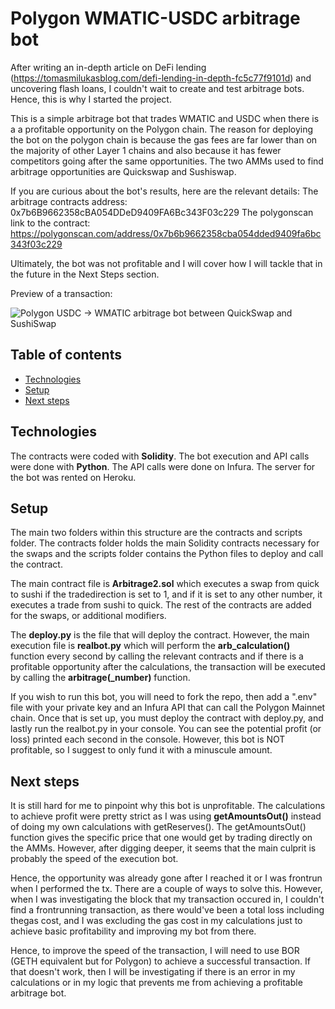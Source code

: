 # Polygon WMATIC-USDC arbitrage bot

After writing an in-depth article on DeFi lending (https://tomasmilukasblog.com/defi-lending-in-depth-fc5c77f9101d) and uncovering flash loans, I couldn't wait to create and test arbitrage bots. Hence, this is why I started the project.

This is a simple arbitrage bot that trades WMATIC and USDC when there is a a profitable opportunity on the Polygon chain. The reason for deploying the bot on the polygon chain is because the gas fees are far lower than on the majority of other Layer 1 chains and also because it has fewer competitors going after the same opportunities. The two AMMs used to find arbitrage opportunities are Quickswap and Sushiswap.

If you are curious about the bot's results, here are the relevant details:
The arbitrage contracts address: 0x7b6B9662358cBA054DDeD9409FA6Bc343F03c229
The polygonscan link to the contract: https://polygonscan.com/address/0x7b6b9662358cba054dded9409fa6bc343f03c229

Ultimately, the bot was not profitable and I will cover how I will tackle that in the future in the Next Steps section.

Preview of a transaction:

![Polygon USDC -> WMATIC arbitrage bot between QuickSwap and SushiSwap](https://ibb.co/m9Lf4Tx "Polygon USDC -> WMATIC arbitrage bot between QuickSwap and SushiSwap")

## Table of contents

* [Technologies](#technologies)
* [Setup](#setup)
* [Next steps](#next-steps)

## Technologies

The contracts were coded with **Solidity**.
The bot execution and API calls were done with **Python**.
The API calls were done on Infura.
The server for the bot was rented on Heroku.
	
## Setup

The main two folders within this structure are the contracts and scripts folder. The contracts folder holds the main Solidity contracts necessary for the swaps and the scripts folder contains the Python files to deploy and call the contract.

The main contract file is **Arbitrage2.sol** which executes a swap from quick to sushi if the tradedirection is set to 1, and if it is set to any other number, it executes a trade from sushi to quick. The rest of the contracts are added for the swaps, or additional modifiers.

The **deploy.py** is the file that will deploy the contract. However, the main execution file is **realbot.py** which will perform the **arb_calculation()** function every second by calling the relevant contracts and if there is a profitable opportunity after the calculations, the transaction will be executed by calling the **arbitrage(_number)** function.

If you wish to run this bot, you will need to fork the repo, then add a ".env" file with your private key and an Infura API that can call the Polygon Mainnet chain.
Once that is set up, you must deploy the contract with deploy.py, and lastly run the realbot.py in your console. You can see the potential profit (or loss) printed each second in the console. However, this bot is NOT profitable, so I suggest to only fund it with a minuscule amount.


## Next steps

It is still hard for me to pinpoint why this bot is unprofitable. The calculations to achieve profit were pretty strict as I was using **getAmountsOut()** instead of doing my own calculations with getReserves(). The getAmountsOut() function gives the specific price that one would get by trading directly on the AMMs. However, after digging deeper, it seems that the main culprit is probably the speed of the execution bot. 

Hence, the opportunity was already gone after I reached it or I was frontrun when I performed the tx. There are a couple of ways to solve this. However, when I was investigating the block that my transaction occured in, I couldn't find a frontrunning transaction, as there would've been a total loss including thegas cost, and I was excluding the gas cost in my calculations just to achieve basic profitability and improving my bot from there.

Hence, to improve the speed of the transaction, I will need to use BOR (GETH equivalent but for Polygon) to achieve a successful transaction. If that doesn't work, then I will be investigating if there is an error in my calculations or in my logic that prevents me from achieving a profitable arbitrage bot.






